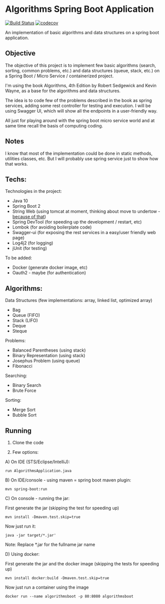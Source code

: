 # Algorithms Spring Boot Application 
[![Build Status](https://travis-ci.org/fworks/algorithms-spring-boot.svg?branch=master)](https://travis-ci.org/fworks/algorithms-spring-boot) [![codecov](https://codecov.io/gh/fworks/algorithms-spring-boot/branch/master/graph/badge.svg)](https://codecov.io/gh/fworks/algorithms-spring-boot)

An implementation of basic algorithms and data structures on a spring boot application.

## Objective

The objective of this project is to implement few basic algorithms (search, sorting, common problems, etc.) and data structures (queue, stack, etc.) on a Spring Boot / Micro Service / containerized project.

I'm using the book Algorithms, 4th Edition by Robert Sedgewick and Kevin Wayne, as a base for the algorithms and data structures.

The idea is to code few of the problems described in the book as spring services, adding some rest controller for testing and execution. I will be using Swagger UI, which will show all the endpoints in a user-friendly way.

All just for playing around with the spring boot micro service world and at same time recall the basis of computing coding.

## Notes

I know that most of the implementation could be done in static methods, utilities classes, etc.
But I will probably use spring service just to show how that works.


## Techs:

Technologies in the project:

- Java 10
- Spring Boot 2
- String Web (using tomcat at moment, thinking about move to undertow -[because of that](https://examples.javacodegeeks.com/enterprise-java/spring/tomcat-vs-jetty-vs-undertow-comparison-of-spring-boot-embedded-servlet-containers/))
- Spring DevTool (for speeding up the development / restart, etc)
- Lombok (for avoiding boilerplate code)
- Swagger-ui (for exposing the rest services in a easy/user friendly web page)
- Log4j2 (for logging)
- jUnit (for testing)

To be added:
- Docker (generate docker image, etc)
- Oauth2 - maybe (for authentication)

## Algorithms:

Data Structures (few implementations: array, linked list, optimized array)
- Bag
- Queue (FIFO)
- Stack (LIFO)
- Deque
- Steque

Problems:
- Balanced Parentheses (using stack)
- Binary Representation (using stack)
- Josephus Problem (using queue)
- Fibonacci

Searching:
- Binary Search
- Brute Force

Sorting:
- Merge Sort
- Bubble Sort



## Running

1) Clone the code

2) Few options:

A) On IDE (STS/Eclipse/IntelliJ):
```
run AlgorithmsApplication.java
```
B) On IDE/console - using maven = spring boot maven plugin:
``` 
mvn spring-boot:run
```
C) On console - running the jar:

First generate the jar (skipping the test for speeding up)
```
mvn install -Dmaven.test.skip=true
```
Now just run it:
```
java -jar target/*.jar'
```
Note: Replace *.jar for the fullname jar name

D) Using docker: 

First generate the jar and the docker image (skipping the tests for speeding up)
```
mvn install docker:build -Dmaven.test.skip=true
```
Now just run a container using the image
```
docker run --name algorithmsboot -p 80:8080 algorithmsboot
```
